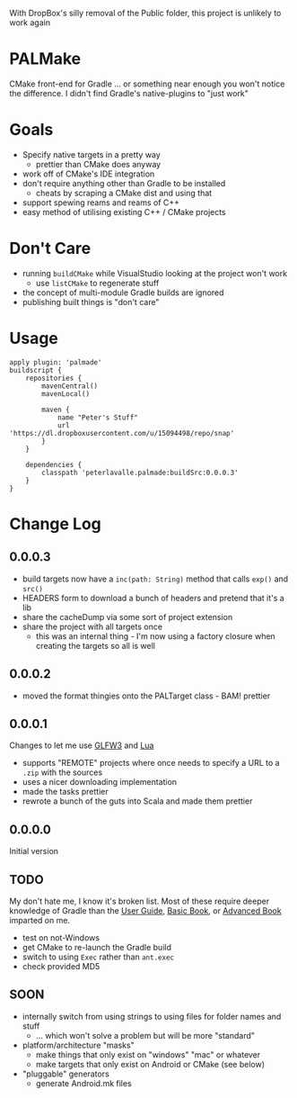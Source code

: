 With DropBox's silly removal of the Public folder, this project is unlikely to work again


# PALMake

CMake front-end for Gradle ... or something near enough you won't notice the difference.
I didn't find Gradle's native-plugins to "just work"

# Goals

* Specify native targets in a pretty way
	* prettier than CMake does anyway
* work off of CMake's IDE integration
* don't require anything other than Gradle to be installed
	* cheats by scraping a CMake dist and using that
* support spewing reams and reams of C++
* easy method of utilising existing C++ / CMake projects

# Don't Care

* running `buildCMake` while VisualStudio looking at the project won't work
	* use `listCMake` to regenerate stuff
* the concept of multi-module Gradle builds are ignored
* publishing built things is "don't care"

# Usage
	apply plugin: 'palmade'
	buildscript {
		repositories {
			mavenCentral()
			mavenLocal()

			maven {
				name "Peter's Stuff"
				url 'https://dl.dropboxusercontent.com/u/15094498/repo/snap'
			}
		}

		dependencies {
			classpath 'peterlavalle.palmade:buildSrc:0.0.0.3'
		}
	}

# Change Log

## 0.0.0.3

* build targets now have a `inc(path: String)` method that calls `exp()` and `src()`
* HEADERS form to download a bunch of headers and pretend that it's a lib
* share the cacheDump via some sort of project extension
* share the project with all targets once
	* this was an internal thing - I'm now using a factory closure when creating the targets so all is well

## 0.0.0.2

* moved the format thingies onto the PALTarget class - BAM! prettier

## 0.0.0.1

Changes to let me use [GLFW3](http://www.glfw.org/) and [Lua](http://www.lua.org/)

* supports "REMOTE" projects where once needs to specify a URL to a `.zip` with the sources
* uses a nicer downloading implementation
* made the tasks prettier
* rewrote a bunch of the guts into Scala and made them prettier

## 0.0.0.0

Initial version

## TODO

My don't hate me, I know it's broken list.
Most of these require deeper knowledge of Gradle than the [User Guide](http://www.gradle.org/docs/current/userguide/userguide), [Basic Book](http://www2.gradleware.com/l/68052/2015-01-13/6dm), or [Advanced Book](http://www2.gradleware.com/ebook) imparted on me.

* test on not-Windows
* get CMake to re-launch the Gradle build
* switch to using `Exec` rather than `ant.exec`
* check provided MD5

## SOON

* internally switch from using strings to using files for folder names and stuff
	* ... which won't solve a problem but will be more "standard"
* platform/architecture "masks"
	* make things that only exist on "windows" "mac" or whatever
	* make targets that only exist on Android or CMake (see below)
* "pluggable" generators
	* generate Android.mk files


